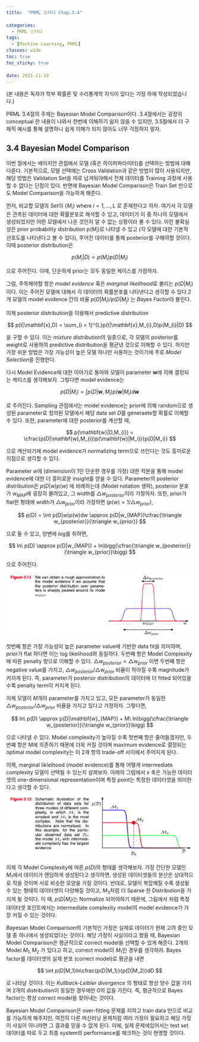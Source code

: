 ```yaml
---
title:  "PRML 스터디 Chap.3.4"

categories:
  - PRML 스터디
tags:
  - [Machine Learning, PRML]
classes: wide
toc: true
toc_sticky: true
 
date: 2021-11-19
---
```


(본 내용은 독자가 학부 확률론 및 수리통계학 지식이 있다는 가정 하에 작성되었습니다.)

PRML 3.4절의 주제는 Bayesian Model Comparison이다. 3.4절에서는 굉장히 conceptual 한 내용이 나와서 한번에 이해하기 쉽지 않을 수 있지만, 3.5절에서 더 구체적 예시를 통해 설명하니 쉽게 이해가 되지 않아도 너무 걱정하지 말자.

## 3.4 Bayesian Model Comparison

이번 절에서는 베이지안 관점에서 모델 (혹은 하이퍼파라미터)를 선택하는 방법에 대해 다룬다. 기본적으로, 모델 선택에는 Cross Validation과 같은 방법이 많이 사용되지만, 해당 방법은 Validation Set을 따로 남겨둬야해서 전체 데이터를 Training 과정에 사용할 수 없다는 단점이 있다. 반면에 Bayesian Model Comparison은 Train Set 만으로도 Model Comparison을 가능하게 해준다.

먼저, 비교할 모델의 Set이 $\{M_i\}$ where $i = 1,...,L$ 로 존재한다고 하자. 여기서 각 모델은 관측된 데이터에 대한 확률분포로 해석할 수 있고, 데이터가 이 중 하나의 모델에서 생성되었지만 어떤 모델에서 나온 것인지 알 수 없는 상황이라 볼 수 있다. 이런 불확실성은 prior probability distribution $p(M_{i})$로 나타낼 수 있고 (각 모델에 대한 기본적 선호도를 나타낸다고 볼 수 있다), 주어진 데이터를 통해 posterior를 구해야할 것이다. 이때 posterior distribution은

$$
p(M_{i}|D) \propto p(M_{i})p(D|M_{i})
$$ 

으로 주어진다. 이때, 단순하게 prior는 모두 동일한 케이스를 가정하자.

그럼, 주목해야할 항은 *model evidence* 혹은 *marginal likelihood*로 불리는 $p(D|M_{i})$ 이다. 이는 주어진 모델에 대해서 각 데이터의 확률분포를 나타낸다고 생각할 수 있다.2개 모델의 model evidence 간의 비율 $p(D|M_{i})/p(D|M_{j})$ 는 *Bayes Factor*라 불린다.

이제 posterior distribution을 이용해서 predictive distribution

$$
p(t|\mathbf{x},D) = \sum_{i = 1}^{L}p(t|\mathbf{x},M_{i},D)p(M_{i}|D)
$$

을 구할 수 있다. 이는 *mixture distribution*의 일종으로, 각 모델의 posterior를 weight로 사용하여 predictive distribution을 평균낸 것으로 이해할 수 있다. 하지만 가장 쉬운 방법은 가장 가능성이 높은 모델 하나만 사용하는 것이기에 주로 *Model Selection*을 진행한다.

다시 Model Evidence에 대한 이야기로 돌아와 모델이 parameter $\mathbf{w}$에 의해 결정되는 케이스를 생각해보자. 그렇다면 model evidence는

$$
p(D|M_{i}) = \int p(D|\mathbf{w},M_{i})p(\mathbf{w}|M_{i})d\mathbf{w}
$$

로 주어진다. Sampling 관점에서는 model evidence는 prior에 의해 random으로 생성된 parameter로 정의된 모델에서 해당 data set $D$를 generaete할 확률로 이해할 수 있다. 또한, parameter에 대한 posterior를 계산할 때,

$$
p(\mathbf{w}|D,M_{i}) = \cfrac{p(D|\mathbf{w},M_{i})p(\mathbf{w}|M_i)}{p(D|M_i)}
$$ 

으로 계산되기에 model evidence가 normalizing term으로 쓰인다는 것도 흥미로운 지점으로 생각할 수 있다.

Parameter $w$에 (dimension이 1인 단순한 경우를 가정) 대한 적분을 통해 model evidence에 대한 더 흥미로운 insight를 얻을 수 있다. Parameter의 posterior distribution은 $p(D|w)p(w)$ 에 비례하는데 (Model notation 생략), posterior 분포가 $w_{MAP}$에 굉장히 몰려있고, 그 width를 $\triangle w_{posterior}$이라 가정하자. 또한, prior가 flat한 형태에 width가 $\triangle w_{prior}$이라 가정하면 ($p(w) = 1/\triangle w_{prior}$),

$$
p(D) = \int p(D|w)p(w)dw \approx p(D|w_{MAP})\cfrac{\triangle w_{posterior}}{\triangle w_{prior}}
$$ 

으로 둘 수 있고, 양변에 $log$를 취하면,

$$
ln\ p(D) \approx p(D|w_{MAP}) + ln\bigg(\cfrac{\triangle w_{posterior}}{\triangle w_{prior}}\bigg)
$$ 

으로 주어진다.

![](/assets/img/2021-11-19-prml-스터디-chap-3-4/Figure%203.12.png)

첫번째 항은 가장 가능성이 높은 parameter value에 기반한 data fit을 의미하며, prior가 flat 하다면 이는 log likelihood와 동일하다. 두번째 항은 Model Complexity에 따른 penalty 항으로 이해할 수 있다. $\triangle w_{posterior} < \triangle w_{prior}$ 이면 두번째 항은 negative value를 가지고, $\triangle w_{posterior} / \triangle w_{prior}$ 비율이 작아질 수록 magnitude가 커지게 된다. 즉, parameter가 posterior distribution의 데이터에 더 fitted 되어있을 수록 penalty term이 커지게 된다.

이제 모델이 $M$개의 parameter를 가지고 있고, 모든 parameter가 동일한 $\triangle w_{posterior} / \triangle w_{prior}$ 비율을 가지고 있다고 가정하자. 그렇다면,

$$
ln\ p(D) \approx p(D|\mathbf{w}_{MAP}) + M\ ln\bigg(\cfrac{\triangle w_{posterior}}{\triangle w_{prior}}\bigg)
$$

으로 나타낼 수 있다. Model complexity가 높아질 수록 첫번째 항은 줄어들겠지만, 두번째 항은 M에 의존하기 때문에 더욱 커질 것이며 maximum evidence로 결정되는 optimal model complexity는 이 2개 항의 trade-off 사이에서 주어지게 된다.

이제, marginal likleihood (model evidence)를 통해 어떻게 intermediate complexity 모델이 선택될 수 있는지 살펴보자. 아래의 그림에서 x 축은 가능한 데이터셋의 one-dimensional representation이며 특정 point는 특정한 데이터셋을 의미한다고 생각할 수 있다.

![](/assets/img/2021-11-19-prml-스터디-chap-3-4/Figure%203.13-01.png)

이제 각 Model Complexity에 따른 $p(D)$의 형태를 생각해보자. 가장 간단한 모델인 $M_1$에서 데이터가 랜덤하게 생성된다고 생각하면, 생성된 데이터셋들의 분산은 상대적으로 작을 것이며 서로 비슷한 모양을 가질 것이다. 반대로, 모델이 복잡해질 수록 생성될 수 있는 형태의 데이터셋이 다양해질 것이고, $M_3$처럼 더 Sparse 한 Distribution을 가지게 될 것이다. 이 때, $p(D|M_i)$는 Normalize 되어야하기 때문에, 그림에서 처럼 특정 데이터셋 포인트에서는 intermediate complexity model의 model evidence가 가장 커질 수 있는 것이다.

Bayesian Model Comparison의 기본적인 가정은 실제로 데이터가 현재 고려 중인 모델 중 하나에서 생성되었다는 것이다. 해당 가정이 사실이라고 했을 때, Bayesian Model Comparison은 평균적으로 correct model을 선택할 수 있게 해준다. 2개의 Model $M_1,M_2$ 가 있다고 하고, correct model이 $M_1$인 경우를 생각하자. Bayes factor를 데이터셋의 실제 분포 (correct model)로 평균을 내면

$$
\int p(D|M_1)ln\cfrac{p(D|M_1)}{p(D|M_2)}dD
$$ 

로 나타날 것이다. 이는 *Kullback-Leibler* *divergence* 의 형태로 항상 양수 값을 가지며 2개의 distribution이 동일한 경우에만 0의 값을 가진다. 즉, 평균적으로 Bayes factor는 항상 correct model을 찾아내는 것이다.

Bayesian Model Comparison은 over-fitting 문제를 피하고 train data 만으로 비교를 가능하게 해주지만, 여전히 다른 머신러닝 문제처럼 여러 가정이 필요하고 해당 가정이 사실이 아니라면 그 결과를 믿을 수 없게 된다. 이에, 실제 문제에있어서는 test set 데이터를 따로 두고 최종 system의 performance를 체크하는 것이 현명할 것이다.
